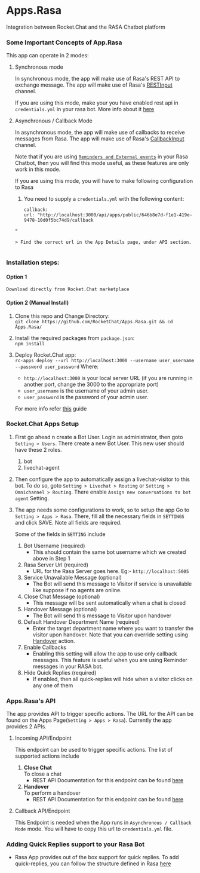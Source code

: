 # Apps.Rasa
Integration between Rocket.Chat and the RASA Chatbot platform

### Some Important Concepts of App.Rasa

 This app can operate in 2 modes:

 1. Synchronous mode
    
    In synchronous mode, the app will make use of Rasa's REST API to exchange message. The app will make use of Rasa's [RESTInput](https://rasa.com/docs/rasa/user-guide/connectors/your-own-website/#restinput) channel.
    
    If you are using this mode, make your you have enabled rest api in `credentials.yml` in your rasa bot. More info about it [here](https://rasa.com/docs/rasa/user-guide/connectors/your-own-website/#restinput)

 2. Asynchronous / Callback Mode
    
    In asynchronous mode, the app will make use of callbacks to receive messages from Rasa. The app will make use of Rasa's [CallbackInput](https://rasa.com/docs/rasa/user-guide/connectors/your-own-website/#callbackinput) channel.

    Note that if you are using [`Reminders and External events`](https://rasa.com/docs/rasa/core/reminders-and-external-events/#reminders-and-external-events) in your Rasa Chatbot, then you will find this mode useful, as these features are only work in this mode.

    If you are using this mode, you will have to make following configuration to Rasa

    1. You need to supply a `credentials.yml` with the following content:

        ```
        callback:
        url: "http://localhost:3000/api/apps/public/646b8e7d-f1e1-419e-9478-10d0f5bc74d9/callback
    "
    ```
    > Find the correct url in the App Details page, under API section.


### Installation steps:

#### Option 1
    Download directly from Rocket.Chat marketplace

#### Option 2 (Manual Install)

 1. Clone this repo and Change Directory: </br>
 `git clone https://github.com/RocketChat/Apps.Rasa.git && cd Apps.Rasa/`
 
 2. Install the required packages from `package.json`: </br>
	 `npm install`

 3. Deploy Rocket.Chat app: </br>
    `rc-apps deploy --url http://localhost:3000 --username user_username --password user_password`
    Where:
    - `http://localhost:3000` is your local server URL (if you are running in another port, change the 3000 to the appropriate port)
    - `user_username` is the username of your admin user.
    - `user_password` is the password of your admin user.
    
    For more info refer [this](https://rocket.chat/docs/developer-guides/developing-apps/getting-started/) guide


### Rocket.Chat Apps Setup

1. First go ahead n create a Bot User. Login as administrator, then goto `Setting > Users`. There create a new Bot User. This new user should have these 2 roles.</br>
    1. bot
    2. livechat-agent

2. Then configure the app to automatically assign a livechat-visitor to this bot. To do so, goto `Setting > Livechat > Routing` or `Setting > Omnichannel > Routing`. There enable `Assign new conversations to bot agent` Setting.

3. The app needs some configurations to work, so to setup the app Go to `Setting > Apps > Rasa`. There, fill all the necessary fields in `SETTINGS` and click SAVE. Note all fields are required. 
    
    Some of the fields in `SETTING` include
    1. Bot Username (required)
        - This should contain the same bot username which we created above in Step 1
    2. Rasa Server Url (required)
        - URL for the Rasa Server goes here. Eg:- `http://localhost:5005`
    3. Service Unavailable Message (optional)
        - The Bot will send this message to Visitor if service is unavailable like suppose if no agents are online.
    4. Close Chat Message (optional)
        - This message will be sent automatically when a chat is closed
    5. Handover Message (optional)
        - The Bot will send this message to Visitor upon handover
    6. Default Handover Department Name (required)
        - Enter the target department name where you want to transfer the visitor upon handover. Note that you can override setting using [Handover](./docs/api-endpoints/perform-handover.md) action.
    7. Enable Callbacks
        - Enabling this setting will allow the app to use only callback messages. This feature is   useful when you are using Reminder messages in your RASA bot.
    8. Hide Quick Replies (required)
        - If enabled, then all quick-replies will hide when a visitor clicks on any one of them

### Apps.Rasa's API

The app provides API to trigger specific actions. The URL for the API can be found on the Apps Page(`Setting > Apps > Rasa`). Currently the app provides 2 APIs.

1. Incoming API/Endpoint

    This endpoint can be used to trigger specific actions. The list of supported actions include
    1. **Close Chat**<br/>
        To close a chat
        - REST API Documentation for this endpoint can be found [here](./docs/api-endpoints/close-chat.md)
    2. **Handover**<br/>
        To perform a handover
        - REST API Documentation for this endpoint can be found [here](./docs/api-endpoints/perform-handover.md)

2. Callback API/Endpoint
    
    This Endpoint is needed when the App runs in `Asynchronous / Callback Mode` mode. You will have to copy this url to `credentials.yml` file.



### Adding Quick Replies support to your Rasa Bot

- Rasa App provides out of the box support for quick replies. To add quick-replies, you can follow the structure defined in Rasa [here](https://rasa.com/docs/rasa/core/domains/#images-and-buttons)
